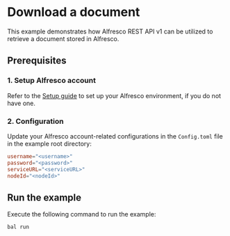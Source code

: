 # Download a document

This example demonstrates how Alfresco REST API v1 can be utilized to retrieve a document stored in Alfresco.

## Prerequisites

### 1. Setup Alfresco account

Refer to the [Setup guide](https://central.ballerina.io/ballerinax/alfresco/latest#setup-guide) to set up your Alfresco
environment, if you do not have one.

### 2. Configuration

Update your Alfresco account-related configurations in the `Config.toml` file in the example root directory:

```toml
username="<username>"
password="<password>"
serviceURL="<serviceURL>"
nodeId="<nodeId>"
```

## Run the example

Execute the following command to run the example:

```ballerina
bal run
```